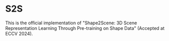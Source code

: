 # S2S
This is the official implementation of "Shape2Scene: 3D Scene Representation Learning Through Pre-training on Shape Data" (Accepted at ECCV 2024).
